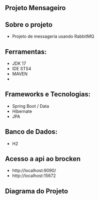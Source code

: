 ## Projeto Mensageiro

## Sobre o projeto
- Projeto de messageria usando RabbitMQ

## Ferramentas:
- JDK 17
- IDE STS4 
- MAVEN
-
## Frameworks e Tecnologias:
- Spring Boot / Data
- Hibernate
- JPA

## Banco de Dados:
- H2

## Acesso a api ao brocken
- http://localhost:9090/
- http://localhost:15672

## Diagrama do Projeto
